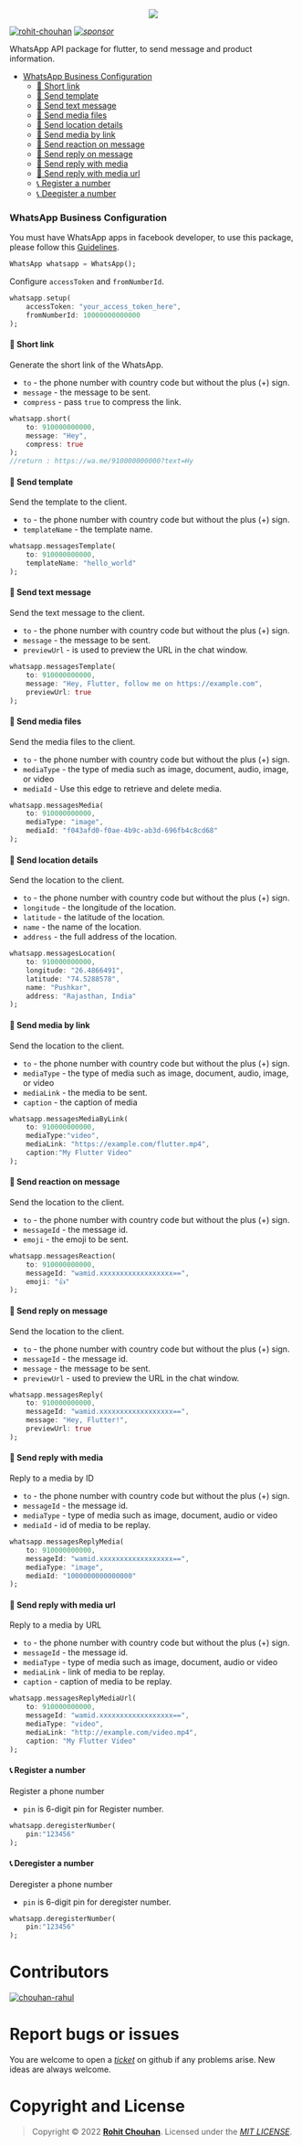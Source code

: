 <p align="center"><img src="https://raw.githubusercontent.com/rohit-chouhan/whatsapp/main/img/banner.png"/></p>

[![rohit-chouhan](https://user-images.githubusercontent.com/82075108/182797964-a92e0c59-b9ef-432d-92af-63b6475a4b1c.svg)](https://www.github.com/rohit-chouhan)
_[![sponsor](https://user-images.githubusercontent.com/82075108/182797969-11208ddc-b84c-4618-8534-18388d24ac18.svg)](https://github.com/sponsors/rohit-chouhan)_

WhatsApp API package for flutter, to send message and product information.

- [WhatsApp Business Configuration](#whatsapp-business-configuration)
  - [💬 Short link](#💬-short-link)
  - [💬 Send template](#💬-send-template)
  - [💬 Send text message](#💬-send-text-message)
  - [💬 Send media files](#💬-send-media-files)
  - [💬 Send location details](#💬-send-location-details)
  - [💬 Send media by link](#💬-send-media-by-link)
  - [💬 Send reaction on message](#💬-send-reaction-on-message)
  - [💬 Send reply on message](#💬-send-reply-on-message)
  - [💬 Send reply with media](#💬-send-reply-with-media)
  - [💬 Send reply with media url](#💬-send-reply-with-media-url)
  - [📞 Register a number](#📞-register-a-number)
  - [📞 Deegister a number](#📞-deregister-a-number)

### WhatsApp Business Configuration

You must have WhatsApp apps in facebook developer, to use this package, please follow this [Guidelines](https://developers.facebook.com/).

```dart
WhatsApp whatsapp = WhatsApp();
```

Configure `accessToken` and `fromNumberId`.

```dart
whatsapp.setup(
	accessToken: "your_access_token_here",
	fromNumberId: 10000000000000
);
```

#### 💬 Short link

Generate the short link of the WhatsApp.

- `to` - the phone number with country code but without the plus (+) sign.
- `message` - the message to be sent.
- `compress` - pass `true` to compress the link.

```dart
whatsapp.short(
	to: 910000000000,
	message: "Hey",
	compress: true
);
//return : https://wa.me/910000000000?text=Hy
```

#### 💬 Send template

Send the template to the client.

- `to` - the phone number with country code but without the plus (+) sign.
- `templateName` - the template name.

```dart
whatsapp.messagesTemplate(
	to: 910000000000,
	templateName: "hello_world"
);
```

#### 💬 Send text message

Send the text message to the client.

- `to` - the phone number with country code but without the plus (+) sign.
- `message` - the message to be sent.
- `previewUrl` - is used to preview the URL in the chat window.

```dart
whatsapp.messagesTemplate(
	to: 910000000000,
	message: "Hey, Flutter, follow me on https://example.com",
	previewUrl: true
);
```

#### 💬 Send media files

Send the media files to the client.

- `to` - the phone number with country code but without the plus (+) sign.
- `mediaType` - the type of media such as image, document, audio, image, or video
- `mediaId` - Use this edge to retrieve and delete media.

```dart
whatsapp.messagesMedia(
	to: 910000000000,
	mediaType: "image",
	mediaId: "f043afd0-f0ae-4b9c-ab3d-696fb4c8cd68"
);
```

#### 💬 Send location details

Send the location to the client.

- `to` - the phone number with country code but without the plus (+) sign.
- `longitude` - the longitude of the location.
- `latitude` - the latitude of the location.
- `name` - the name of the location.
- `address` - the full address of the location.

```dart
whatsapp.messagesLocation(
	to: 910000000000,
	longitude: "26.4866491",
	latitude: "74.5288578",
	name: "Pushkar",
	address: "Rajasthan, India"
);
```

#### 💬 Send media by link

Send the location to the client.

- `to` - the phone number with country code but without the plus (+) sign.
- `mediaType` - the type of media such as image, document, audio, image, or video
- `mediaLink` - the media to be sent.
- `caption` - the caption of media

```dart
whatsapp.messagesMediaByLink(
	to: 910000000000,
	mediaType:"video",
	mediaLink: "https://example.com/flutter.mp4",
	caption:"My Flutter Video"
);
```

#### 💬 Send reaction on message

Send the location to the client.

- `to` - the phone number with country code but without the plus (+) sign.
- `messageId` - the message id.
- `emoji` - the emoji to be sent.

```dart
whatsapp.messagesReaction(
	to: 910000000000,
	messageId: "wamid.xxxxxxxxxxxxxxxxxx==",
	emoji: "👍"
);
```

#### 💬 Send reply on message

Send the location to the client.

- `to` - the phone number with country code but without the plus (+) sign.
- `messageId` - the message id.
- `message` - the message to be sent.
- `previewUrl` - used to preview the URL in the chat window.

```dart
whatsapp.messagesReply(
	to: 910000000000,
	messageId: "wamid.xxxxxxxxxxxxxxxxxx==",
	message: "Hey, Flutter!",
	previewUrl: true
);
```

#### 💬 Send reply with media

Reply to a media by ID

- `to` - the phone number with country code but without the plus (+) sign.
- `messageId` - the message id.
- `mediaType` - type of media such as image, document, audio or video
- `mediaId` - id of media to be replay.

```dart
whatsapp.messagesReplyMedia(
	to: 910000000000,
	messageId: "wamid.xxxxxxxxxxxxxxxxxx==",
	mediaType: "image",
	mediaId: "1000000000000000"
);
```

#### 💬 Send reply with media url

Reply to a media by URL

- `to` - the phone number with country code but without the plus (+) sign.
- `messageId` - the message id.
- `mediaType` - type of media such as image, document, audio or video
- `mediaLink` - link of media to be replay.
- `caption` - caption of media to be replay.

```dart
whatsapp.messagesReplyMediaUrl(
	to: 910000000000,
	messageId: "wamid.xxxxxxxxxxxxxxxxxx==",
	mediaType: "video",
	mediaLink: "http://example.com/video.mp4",
	caption: "My Flutter Video"
);
```

#### 📞 Register a number

Register a phone number

- `pin` is 6-digit pin for Register number.

```dart
whatsapp.deregisterNumber(
	pin:"123456"
);
```

#### 📞 Deregister a number

Deregister a phone number

- `pin` is 6-digit pin for deregister number.

```dart
whatsapp.deregisterNumber(
	pin:"123456"
);
```

# Contributors

[![chouhan-rahul](https://user-images.githubusercontent.com/82075108/193220114-cd307ff4-9176-448c-9be6-e8bdee70206d.svg)
](https://github.com/chouhan-rahul)

# Report bugs or issues

You are welcome to open a _[ticket](https://github.com/rohit-chouhan/whatsapp/issues)_ on github if any problems arise. New ideas are always welcome.

# Copyright and License

> Copyright © 2022 **[Rohit Chouhan](https://rohitchouhan.com)**. Licensed under the _[MIT LICENSE](https://github.com/rohit-chouhan/whatsapp/blob/main/LICENSE)_.
